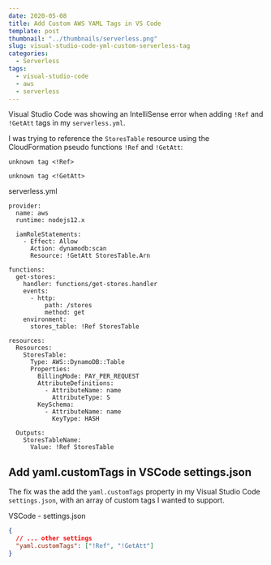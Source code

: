 ```yaml
---
date: 2020-05-08
title: Add Custom AWS YAML Tags in VS Code
template: post
thumbnail: "../thumbnails/serverless.png"
slug: visual-studio-code-yml-custom-serverless-tag
categories:
  - Serverless
tags:
  - visual-studio-code
  - aws
  - serverless
---
```


Visual Studio Code was showing an IntelliSense error when adding `!Ref` and `!GetAtt` tags in my `serverless.yml`.

I was trying to reference the `StoresTable` resource using the CloudFormation pseudo functions `!Ref` and `!GetAtt`:

```terminal
unknown tag <!Ref>

unknown tag <!GetAtt>
```

<div class="filename">serverless.yml</div>

```yml{8,18,22,35}
provider:
  name: aws
  runtime: nodejs12.x

  iamRoleStatements:
    - Effect: Allow
      Action: dynamodb:scan
      Resource: !GetAtt StoresTable.Arn

functions:
  get-stores:
    handler: functions/get-stores.handler
    events:
      - http:
          path: /stores
          method: get
    environment:
      stores_table: !Ref StoresTable

resources:
  Resources:
    StoresTable:
      Type: AWS::DynamoDB::Table
      Properties:
        BillingMode: PAY_PER_REQUEST
        AttributeDefinitions:
          - AttributeName: name
            AttributeType: S
        KeySchema:
          - AttributeName: name
            KeyType: HASH

  Outputs:
    StoresTableName:
      Value: !Ref StoresTable
```

## Add yaml.customTags in VSCode settings.json

The fix was the add the `yaml.customTags` property in my Visual Studio Code `settings.json`, with an array of custom tags I wanted to support.

<div class="filename">VSCode - settings.json</div>

```json
{
  // ... other settings
  "yaml.customTags": ["!Ref", "!GetAtt"]
}
```
